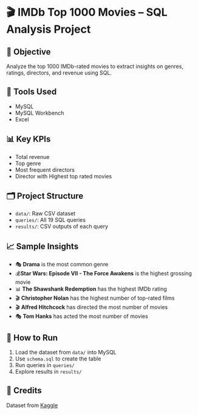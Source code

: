 # 🎬 IMDb Top 1000 Movies – SQL Analysis Project

## 📌 Objective
Analyze the top 1000 IMDb-rated movies to extract insights on genres, ratings, directors, and revenue using SQL.

## 🧰 Tools Used
- MySQL
- MySQL Workbench
- Excel

## 📊 Key KPIs
- Total revenue
- Top genre
- Most frequent directors
- Director with Highest top rated movies

## 🗂️ Project Structure
- `data/`: Raw CSV dataset
- `queries/`: All 19 SQL queries
- `results/`: CSV outputs of each query

## 📈 Sample Insights
- 🎭 **Drama** is the most common genre
- 💰**Star Wars: Episode VII - The Force Awakens** is the highest grossing movie
- 📊 **The Shawshank Redemption** has the highest IMDb rating
- 🎬 **Christopher Nolan** has the highest number of top-rated films
- 🎬 **Alfred Hitchcock** has directed the most number of movies
- 🎭 **Tom Hanks** has acted the most number of movies

## 🧪 How to Run
1. Load the dataset from `data/` into MySQL
2. Use `schema.sql` to create the table
3. Run queries in `queries/`
4. Explore results in `results/`

## 📎 Credits
Dataset from [Kaggle](https://www.kaggle.com/datasets/harshitshankhdhar/imdb-dataset-of-top-1000-movies-and-tv-shows)
